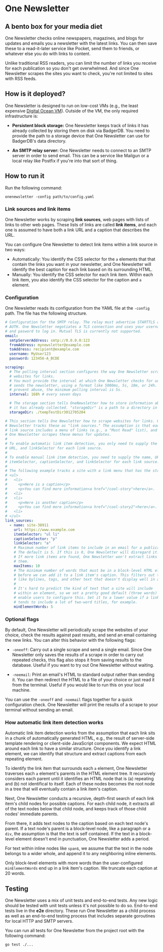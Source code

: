 # One Newsletter

## A bento box for your media diet

One Newsletter checks online newspapers, magazines, and blogs for updates and
emails you a newsletter with the latest links. You can then save these to a
read-it-later service like Pocket, send them to friends, or whatever else you do
with links to content. 

Unlike traditional RSS readers, you can limit the number of links you receive
for each publication so you don't get overwhelmed. And since One Newsletter
scrapes the sites you want to check, you're not limited to sites with RSS feeds.

## How is it deployed?

One Newsletter is designed to run on low-cost VMs (e.g., the least expensive
[Digital Ocean VM](https://www.digitalocean.com/pricing/#standard-droplets)).
Outside of the VM, the only required infrastructure is:

- **Persistent block storage:** One Newsletter keeps track of links it has
 already collected by storing them on disk via BadgerDB. You need to provide
 the path to a storage device that One Newsletter can use for BadgerDB's data
 directory.

- **An SMTP relay server:** One Newsletter needs to connect to an SMTP server in
 order to send email. This can be a service like Mailgun or a local relay like
 Postfix if you're into that sort of thing.

## How to run it

Run the following command:

```
onenewsletter -config path/to/config.yaml
```

### Link sources and link items

One Newsletter works by scraping **link sources**, web pages with lists of links
to other web pages. These lists of links are called **link items**, and each one
is assumed to have both a link URL and a caption that describes the URL.

You can configure One Newsletter to detect link items within a link source in
two ways:

- Automatically: You identify the CSS selector for the `a` elements that that
 contain the links you want in your newsletter, and One Newsletter will
 identify the best caption for each link based on its surrounding HTML.
- Manually: You identify the CSS selector for each link item. Within each link
 item, you also identify the CSS selector for the caption and `a` element.

### Configuration

One Newsletter reads its configuration from the YAML file at the `-config` path.
The file has the following structure.

```yaml
# Configuration for the SMTP relay. The relay must advertise STARTTLS and
# AUTH. One Newsletter negotiates a TLS connection and uses your username
# and pasword to log in. Mutual TLS is currently not supported.
email:
  smtpServerAddress: smtp://0.0.0.0:123
  fromAddress: mynewsletter@example.com
  toAddress: recipient@example.com
  username: MyUser123
  password: 123456-A_BCDE

scraping:
  # The polling interval section configures the way One Newsletter scrapes
  # websites for links.
  # You must provide the interval at which One Newsletter checks for udpates and
  # sends the newsletter, using a format like 5000ms, 5s, 10m, or 24h. To help
  # prevent abuse, the minimum polling interval is 5s.
  interval: 168h # every seven days

  # The storage section tells OneNewsletter how to store information abouts links
  # it has already collected. "storageDir" is a path to a directory in which
  storageDir: ./tempTestDir3012705204

# This section tells One Newsletter how to scrape websites for links. One
# Newsletter tracks these as "link sources." The assumption is that each
# link source includes a menu of links (e.g., a "Most Read" list), and
# One Newsletter scrapes these menus for updates.
#
# To enable automatic link item detection, you only need to supply the name,
# URL, and linkSelector for each link source.
#
# To enable manual link item detection, you need to supply the name, URL,
# itemSelector, captionSelector, and linkSelector for each link source.
#
# The following example tracks a site with a link menu that has the structure,
# <ul>
#   <li>
#     <p>Here is a caption</p>
#     <p>You can find more information<a href="/cool-story">here</a>.
#   <li>
#   <li>
#     <p>Here is another caption</p>
#     <p>You can find more information<a href="/cool-story2">here</a>.
#   <li>
# </ul>
link_sources:
  - name: site-38911
    url: https://www.example.com
    itemSelector: "ul li"
    captionSelector: "p"
    linkSelector: "a"
    # Maximum number of link items to include in an email for a publication.
    # The default is 5. If this is 0, One Newsletter will disregard it.
    # If more link items are found, One Newsletter won't extract links from
    # them.
    maxItems: 10
    # The minimum number of words that must be in a block-level HTML element
    # before we can add it to a link item's caption. This filters out things
    # like bylines, tags, and other text that doesn't display well in a caption. 
    #
    # It's hard to predict the kind of text that a site will include
    # within an element, so we set a pretty good default (three words) and
    # enable users to configure this. Set it to a lower value if a link source
    # tends to include a lot of two-word titles, for example.
    minElementWords: 5
```

### Optional flags

By default, One Newsletter will periodically scrape the websites of your choice,
check the results against past results, and send an email containing the new
links. You can alter this behavior with the following flags:

- `-oneoff`: Carry out a single scrape and send a single email. Since One
 Newsletter only saves the results of a scrape in order to carry out repeated
 checks, this flag also stops it from saving results to the database. Useful if
 you want to try out One Newsletter without waiting.

- `-noemail`: Print an email's HTML to standard output rather than sending it.
 You can then redirect the HTML to a file of your choice or just read it from
 the terminal. Useful if you would like to run this on your local machine.

You can use the `-oneoff` and `-noemail` flags together for a quick
configuration check. One Newsletter will print the results of a scrape to your
terminal without sending an email.

### How automatic link item detection works

Automatic link item detection works from the assumption that each link sits in a
chunk of automatically generated HTML, e.g., the result of server-side template
rendering or client-side JavaScript components. We expect HTML around each link
to have a similar structure. Once you identify a link element, we can identify
that structure and extract captions from each repeating element.

To identify the link item that surrounds each `a` element, One Newsletter
traverses each `a` element's parents in the HTML element tree. It recursively
considers each parent until it identifies an HTML node that is (a) repeating and
(b) not identifical to itself. Each of these nodes becomes the root node in a
tree that will eventually contain a link item's caption.

Next, One Newsletter conducts a recursive, depth-first search of each link
item's child nodes for possible captions. For each child node, it extracts all
of the text nodes below that child node, and keeps track of those child nodes'
immediate parents.

From there, it adds text nodes to the caption based on each text node's parent.
If a text node's parent is a block-level node, like a paragraph or a `div`, the
assumption is that the text is self contained. If the text in a block-level
element doesn't end in punctuation, One Newsletter adds a period. 

For text within inline nodes like `span`s, we assume that the text in the node
belongs to a wider whole, and append it to any neighboring inline elements.

Only block-level elements with more words than the user-configured
`minElementWords` end up in a link item's caption. We truncate each caption at
20 words. 

## Testing

One Newsletter uses a mix of unit tests and end-to-end tests. Any new logic
should be tested with unit tests unless it's not possible to do so. End-to-end
tests live in the **e2e** directory. These run One Newsletter as a child process
as well as an end-to-end testing process that includes separate goroutines for
local HTTP and SMTP servers.

You can run all tests for One Newsletter from the project root with the
following command:

```
go test ./...
```
